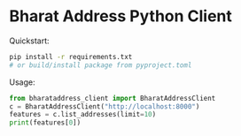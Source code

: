 # Bharat Address Python Client

Quickstart:
```bash
pip install -r requirements.txt
# or build/install package from pyproject.toml
```

Usage:
```python
from bharataddress_client import BharatAddressClient
c = BharatAddressClient("http://localhost:8000")
features = c.list_addresses(limit=10)
print(features[0])
```
